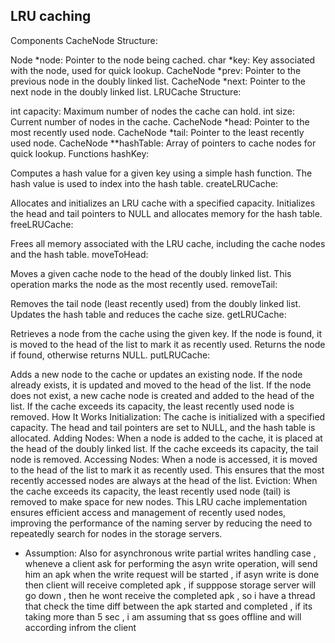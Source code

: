 ## LRU caching
Components
CacheNode Structure:

Node *node: Pointer to the node being cached.
char *key: Key associated with the node, used for quick lookup.
CacheNode *prev: Pointer to the previous node in the doubly linked list.
CacheNode *next: Pointer to the next node in the doubly linked list.
LRUCache Structure:

int capacity: Maximum number of nodes the cache can hold.
int size: Current number of nodes in the cache.
CacheNode *head: Pointer to the most recently used node.
CacheNode *tail: Pointer to the least recently used node.
CacheNode **hashTable: Array of pointers to cache nodes for quick lookup.
Functions
hashKey:

Computes a hash value for a given key using a simple hash function.
The hash value is used to index into the hash table.
createLRUCache:

Allocates and initializes an LRU cache with a specified capacity.
Initializes the head and tail pointers to NULL and allocates memory for the hash table.
freeLRUCache:

Frees all memory associated with the LRU cache, including the cache nodes and the hash table.
moveToHead:

Moves a given cache node to the head of the doubly linked list.
This operation marks the node as the most recently used.
removeTail:

Removes the tail node (least recently used) from the doubly linked list.
Updates the hash table and reduces the cache size.
getLRUCache:

Retrieves a node from the cache using the given key.
If the node is found, it is moved to the head of the list to mark it as recently used.
Returns the node if found, otherwise returns NULL.
putLRUCache:

Adds a new node to the cache or updates an existing node.
If the node already exists, it is updated and moved to the head of the list.
If the node does not exist, a new cache node is created and added to the head of the list.
If the cache exceeds its capacity, the least recently used node is removed.
How It Works
Initialization: The cache is initialized with a specified capacity. The head and tail pointers are set to NULL, and the hash table is allocated.
Adding Nodes: When a node is added to the cache, it is placed at the head of the doubly linked list. If the cache exceeds its capacity, the tail node is removed.
Accessing Nodes: When a node is accessed, it is moved to the head of the list to mark it as recently used. This ensures that the most recently accessed nodes are always at the head of the list.
Eviction: When the cache exceeds its capacity, the least recently used node (tail) is removed to make space for new nodes.
This LRU cache implementation ensures efficient access and management of recently used nodes, improving the performance of the naming server by reducing the need to repeatedly search for nodes in the storage servers.


- Assumption:
Also for asynchronous write partial writes handling case , wheneve a client ask for performing the asyn write operation, will send him an apk when the write request will be started  , if asyn write is done then client will receive completed apk , if supppose storage server will go down , then he wont receive the completed apk , so i have a thread that check the time diff between the apk started and completed , if its taking more than 5 sec , i am assuming that ss goes offline and will according infrom the client